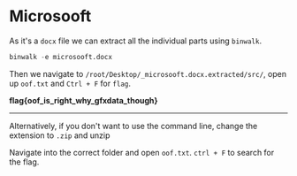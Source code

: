 # Microsooft
As it's a `docx` file we can extract all the individual parts using `binwalk`.

```s
binwalk -e microsooft.docx
```

Then we navigate to `/root/Desktop/_microsooft.docx.extracted/src/`, open up `oof.txt` and `Ctrl + F` for `flag`.

**flag{oof_is_right_why_gfxdata_though}**

----
Alternatively, if you don't want to use the command line, change the extension to `.zip` and unzip

Navigate into the correct folder and open `oof.txt`. `ctrl + F` to search for the flag.  
